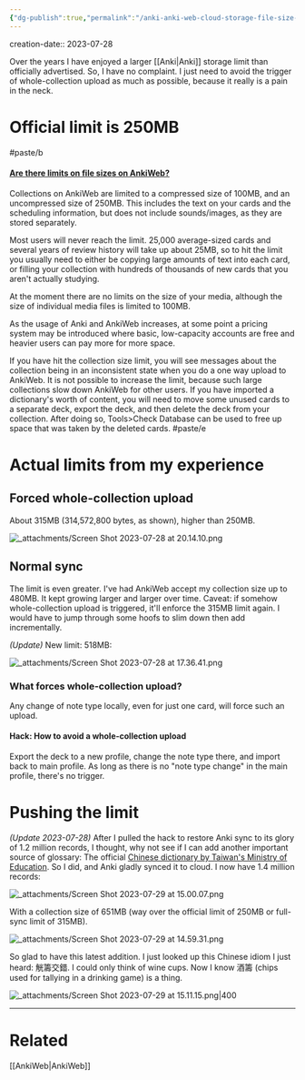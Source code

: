 ```yaml
---
{"dg-publish":true,"permalink":"/anki-anki-web-cloud-storage-file-size-limit-official-and-actual/","noteIcon":"2","created":"","updated":""}
---
```


creation-date:: 2023-07-28

Over the years I have enjoyed a larger [[Anki\|Anki]] storage limit than officially advertised. So, I have no complaint. I just need to avoid the trigger of whole-collection upload as much as possible, because it really is a pain in the neck.

# Official limit is 250MB

#paste/b 
#### [Are there limits on file sizes on AnkiWeb?](https://faqs.ankiweb.net/are-there-limits-on-file-sizes-on-ankiweb.html#are-there-limits-on-file-sizes-on-ankiweb)

Collections on AnkiWeb are limited to a compressed size of 100MB, and an uncompressed size of 250MB. This includes the text on your cards and the scheduling information, but does not include sounds/images, as they are stored separately.

Most users will never reach the limit. 25,000 average-sized cards and several years of review history will take up about 25MB, so to hit the limit you usually need to either be copying large amounts of text into each card, or filling your collection with hundreds of thousands of new cards that you aren't actually studying.

At the moment there are no limits on the size of your media, although the size of individual media files is limited to 100MB.

As the usage of Anki and AnkiWeb increases, at some point a pricing system may be introduced where basic, low-capacity accounts are free and heavier users can pay more for more space.

If you have hit the collection size limit, you will see messages about the collection being in an inconsistent state when you do a one way upload to AnkiWeb. It is not possible to increase the limit, because such large collections slow down AnkiWeb for other users. If you have imported a dictionary's worth of content, you will need to move some unused cards to a separate deck, export the deck, and then delete the deck from your collection. After doing so, Tools>Check Database can be used to free up space that was taken by the deleted cards.
#paste/e 

# Actual limits from my experience

## Forced whole-collection upload

About 315MB (314,572,800 bytes, as shown), higher than 250MB.

![_attachments/Screen Shot 2023-07-28 at 20.14.10.png](/img/user/_attachments/Screen%20Shot%202023-07-28%20at%2020.14.10.png)

## Normal sync

The limit is even greater. I've had AnkiWeb accept my collection size up to 480MB. It kept growing larger and larger over time. Caveat: if somehow whole-collection upload is triggered, it'll enforce the 315MB limit again. I would have to jump through some hoofs to slim down then add incrementally.

*(Update)* New limit: 518MB:

![_attachments/Screen Shot 2023-07-28 at 17.36.41.png](/img/user/_attachments/Screen%20Shot%202023-07-28%20at%2017.36.41.png)

### What forces whole-collection upload?

Any change of note type locally, even for just one card, will force such an upload.

#### Hack: How to avoid a whole-collection upload

Export the deck to a new profile, change the note type there, and import back to main profile. As long as there is no "note type change" in the main profile, there's no trigger.

# Pushing the limit

*(Update 2023-07-28)* After I pulled the hack to restore Anki sync to its glory of 1.2 million records, I thought, why not see if I can add another important source of glossary: The official [Chinese dictionary by Taiwan's Ministry of Education](https://www.moedict.tw). So I did, and Anki gladly synced it to cloud. I now have 1.4 million records:

![_attachments/Screen Shot 2023-07-29 at 15.00.07.png](/img/user/_attachments/Screen%20Shot%202023-07-29%20at%2015.00.07.png)

With a collection size of 651MB (way over the official limit of 250MB or full-sync limit of 315MB).

![_attachments/Screen Shot 2023-07-29 at 14.59.31.png](/img/user/_attachments/Screen%20Shot%202023-07-29%20at%2014.59.31.png)

So glad to have this latest addition. I just looked up this Chinese idiom I just heard: 觥籌交錯. I could only think of wine cups. Now I know 酒籌 (chips used for tallying in a drinking game) is a thing.

![_attachments/Screen Shot 2023-07-29 at 15.11.15.png|400](/img/user/_attachments/Screen%20Shot%202023-07-29%20at%2015.11.15.png)

---
# Related

[[AnkiWeb\|AnkiWeb]]